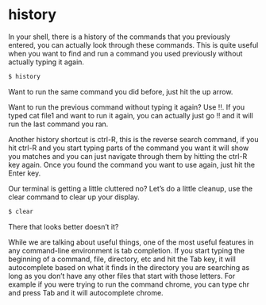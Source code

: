 # history

In your shell, there is a history of the commands that you previously entered, you can actually look through these commands. This is quite useful when you want to find and run a command you used previously without actually typing it again.

```bash
$ history
```

Want to run the same command you did before, just hit the up arrow.

Want to run the previous command without typing it again? Use !!. If you typed cat file1 and want to run it again, you can actually just go !! and it will run the last command you ran.

Another history shortcut is ctrl-R, this is the reverse search command, if you hit ctrl-R and you start typing parts of the command you want it will show you matches and you can just navigate through them by hitting the ctrl-R key again. Once you found the command you want to use again, just hit the Enter key.

Our terminal is getting a little cluttered no? Let’s do a little cleanup, use the clear command to clear up your display.

```bash
$ clear
```

There that looks better doesn’t it?

While we are talking about useful things, one of the most useful features in any command-line environment is tab completion. If you start typing the beginning of a command, file, directory, etc and hit the Tab key, it will autocomplete based on what it finds in the directory you are searching as long as you don’t have any other files that start with those letters. For example if you were trying to run the command chrome, you can type chr and press Tab and it will autocomplete chrome.
